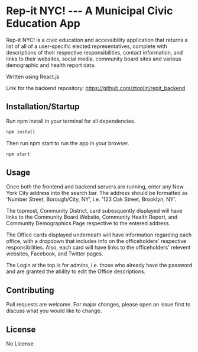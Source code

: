 # Rep-it NYC! --- A Municipal Civic Education App

Rep-it NYC! is a civic education and accessibility application that returns a list of all of a user-specific elected representatives, complete with descriptions of their respective responsibilities, contact information, and links to their websites, social media, community board sites and various demographic and health report data.

Written using React.js

Link for the backend repository: https://github.com/ztoplin/repit_backend

## Installation/Startup

Run npm install in your terminal for all dependencies.

```bash
npm install
```

Then run npm start to run the app in your browser.
```bash
npm start
```

## Usage

Once both the frontend and backend servers are running, enter any New York City address into the search bar. The address should be formatted as 'Number Street, Borough/City, NY', i.e. '123 Oak Street, Brooklyn, NY'.

The topmost, Community District, card subesquently displayed will have links to the Community Board Website, Community Health Report, and Community Demographics Page respective to the entered address.

The Office cards displayed underneath will have information regarding each office, with a dropdown that includes info on the officeholders' respective responsibilities. Also, each card will have links to the officeholders' relevent websites, Facebook, and Twitter pages.

The Login at the top is for admins, i.e. those who already have the password and are granted the ability to edit the Office descriptions.
  

## Contributing

Pull requests are welcome. For major changes, please open an issue first
to discuss what you would like to change.



## License

No License
